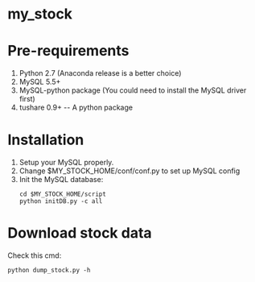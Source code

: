 # my_stock

# Pre-requirements
1. Python 2.7 (Anaconda release is a better choice)
2. MySQL 5.5+
3. MySQL-python package (You could need to install the MySQL driver first)
4. tushare 0.9+ -- A python package

# Installation
1. Setup your MySQL properly.
2. Change $MY_STOCK_HOME/conf/conf.py to set up MySQL config
3. Init the MySQL database:  
   ```
   cd $MY_STOCK_HOME/script
   python initDB.py -c all
   ```

# Download stock data
Check this cmd:  
```
python dump_stock.py -h
```
